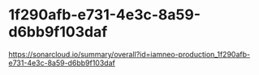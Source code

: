 # 1f290afb-e731-4e3c-8a59-d6bb9f103daf
https://sonarcloud.io/summary/overall?id=iamneo-production_1f290afb-e731-4e3c-8a59-d6bb9f103daf
